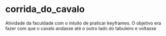 # corrida_do_cavalo
 Atividade da faculdade com o intuito de praticar keyframes. O objetivo era fazer com que o cavalo andasse até o outro lado do tabuleiro e voltasse
